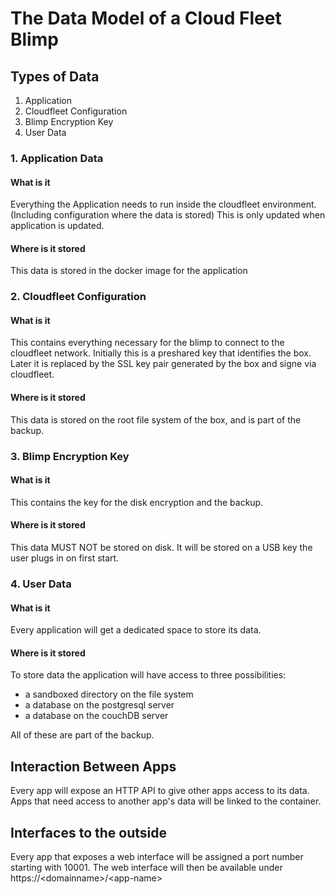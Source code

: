 The Data Model of a Cloud Fleet Blimp
====================================

## Types of Data

1. Application
2. Cloudfleet Configuration
3. Blimp Encryption Key
4. User Data

### 1. Application Data

#### What is it

Everything the Application needs to run inside the cloudfleet environment.
(Including configuration where the data is stored)
This is only updated when application is updated.

#### Where is it stored

This data is stored in the docker image for the application

### 2. Cloudfleet Configuration

#### What is it

This contains everything necessary for the blimp to connect to the cloudfleet network. 
Initially this is a preshared key that identifies the box. Later it is replaced by the 
SSL key pair generated by the box and signe via cloudfleet.

#### Where is it stored

This data is stored on the root file system of the box, and is part of the backup.

### 3. Blimp Encryption Key

#### What is it

This contains the key for the disk encryption and the backup. 

#### Where is it stored

This data MUST NOT be stored on disk. It will be stored on a USB key the user plugs in on first start.


### 4. User Data 

#### What is it

Every application will get a dedicated space to store its data. 


#### Where is it stored

To store data the application will have access to three possibilities:

- a sandboxed directory on the file system
- a database on the postgresql server
- a database on the couchDB server

All of these are part of the backup.


## Interaction Between Apps

Every app will expose an HTTP API to give other apps access to its data. Apps that need access to
another app's data will be linked to the container.

## Interfaces to the outside

Every app that exposes a web interface will be assigned a port number starting with 10001. 
The web interface will then be available under https://\<domainname\>/\<app-name\>
